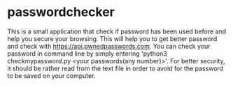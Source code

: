 # passwordchecker
This is a small application that check if password has been used before and help you secure your browsing.
 This will help you to get better password and check with https://api.pwnedpasswords.com.
 You can check your password in command line by simply entering 'python3 checkmypassword.py <your passwords(any number)>'.
 For better security, it should be rather read from the text file in order to avoid for the password to be saved 
on your computer.

